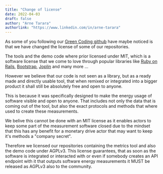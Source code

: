 ```yaml
---
title: "Change of license"
date: 2022-04-03
draft: false
author: "Arne Tarara"
authorlink: "https://www.linkedin.com/in/arne-tarara"
---
```


As some of you following our [Green Coding github](https://github.com/green-coding-berlin)
have maybe noticed is that we have changed the license of some of our
repositories.

The tools and the demo code where prior licensed under MIT, which is a software
license that we come to love through popular libraries like [Ruby on Rails](https://github.com/rails/rails),
[Bootstrap](https://github.com/twbs/bootstrap), [Joplin](https://github.com/laurent22/joplin)
and many more ...

However we believe that our code is not seen as a library, but as a ready
made and directly usable tool, that when remixed or integrated into a bigger
product it shall still be absolutely free and open to anyone.

This is because it was specifically designed to make the energy usage of software
visible and open to anyone. That includes not only the data that is coming out
of the tool, but also the exact protocols and methods that where used to
create these measurements.

We belive this cannot be done with an MIT license as it enables actors to keep
some part of the measurement software closed due to the mindset that this has
any benefit for a monetary drive actor that may want to keep it's methods
a "company secret".

Therefore we licensed our repositories containing the metrics tool and also
the demo code under AGPLv3.
This license guarantees, that as soon as the software is integrated or interacted
with or even if somebody creates an API endpoint with it that outputs software
energy measurements it MUST be released as AGPLv3 also to the community.
